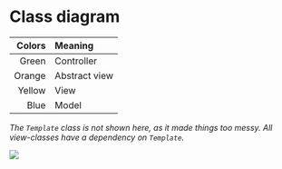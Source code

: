 # Class diagram

| Colors |    Meaning    |
| -----: | :------------ |
|  Green | Controller    |
| Orange | Abstract view |
| Yellow | View          |
|   Blue | Model         |

_The `Template` class is not shown here, as it made things too messy. All view-classes
have a dependency on `Template`._

![](http://yuml.me/b0f1dcab)
